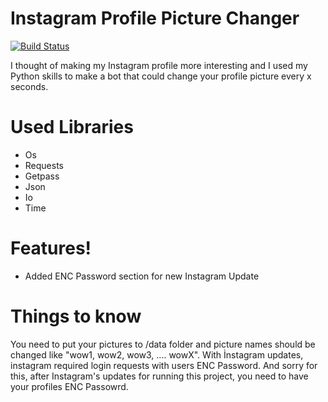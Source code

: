 # Instagram Profile Picture Changer

[![Build Status](https://travis-ci.org/joemccann/dillinger.svg?branch=master)](https://travis-ci.org/joemccann/dillinger)

I thought of making my Instagram profile more interesting and I used my Python skills to make a bot that could change your profile picture every x seconds.

# Used Libraries
  - Os
  - Requests
  - Getpass
  - Json
  - Io
  - Time

# Features!

  - Added ENC Password section for new Instagram Update

# Things to know
 You need to put your pictures to /data folder and picture names should be changed like "wow1, wow2, wow3, .... wowX".
 With İnstagram updates, instagram required login requests with users ENC Password. And sorry for this, after Instagram's updates for running this project, you need to have your profiles ENC Passowrd.

